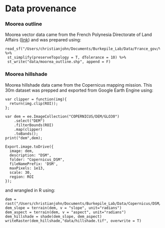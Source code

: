 # Data provenance

### Moorea outline
Moorea vector data came from the French Polynesia Directorate of Land Affairs ([link](https://www.data.gouv.fr/fr/datasets/base-de-donnees-cartographique-vectorielle/)) and was prepared using:
```
read_sf("/Users/christianjohn/Documents/Burkepile_Lab/Data/France_gov/Vector_data/SHP/Moorea/Moorea_20200512_104135_SHP/Moorea_LOC_ILE.shp") %>%
 st_simplify(preserveTopology = T, dTolerance = 10) %>%
 st_write("data/moorea_outline.shp", append = F)
```

### Moorea hillshade
Moorea hillshade data came from the Copernicus mapping mission. This 30m dataset was prepped and exported from Google Earth Engine using:
```
var clipper = function(img){
  return(img.clip(ROI));
};

var dem = ee.ImageCollection("COPERNICUS/DEM/GLO30")
    .select("DEM")
    .filterBounds(ROI)
    .map(clipper)
    .toBands();
print("dem",dem);

Export.image.toDrive({
  image: dem,
  description: "DSM",
  folder: "Copernicus_DSM",
  fileNamePrefix: 'DSM',
  maxPixels: 1e13,
  scale: 30,
  region: ROI
});
```

and wrangled in R using:
```
dem = rast("/Users/christianjohn/Documents/Burkepile_Lab/Data/Copernicus/DSM/DSM.tif")
dem_slope = terrain(dem, v = "slope", unit="radians")
dem_aspect = terrain(dem, v = "aspect", unit="radians")
dem_hillshade = shade(dem_slope, dem_aspect)
writeRaster(dem_hillshade,"data/hillshade.tif", overwrite = T)
```